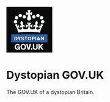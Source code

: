 ![Dystopian GOV.UK Logo](/assets/images/govuk-apple-touch-icon.png)
# Dystopian GOV.UK
The GOV.UK of a dystopian Britain.
